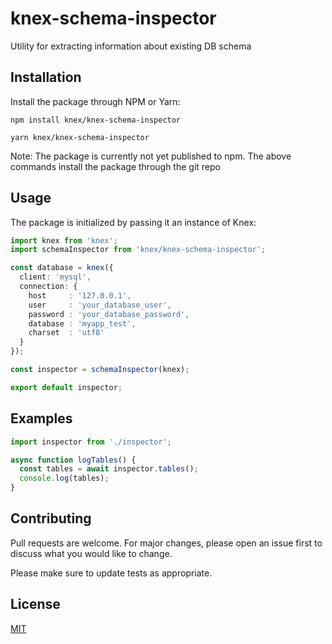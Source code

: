 # knex-schema-inspector

Utility for extracting information about existing DB schema

## Installation

Install the package through NPM or Yarn:

```
npm install knex/knex-schema-inspector
```

```
yarn knex/knex-schema-inspector
```

Note: The package is currently not yet published to npm. The above commands install the package through
the git repo

## Usage

The package is initialized by passing it an instance of Knex:

```ts
import knex from 'knex';
import schemaInspector from 'knex/knex-schema-inspector';

const database = knex({
  client: 'mysql',
  connection: {
    host     : '127.0.0.1',
    user     : 'your_database_user',
    password : 'your_database_password',
    database : 'myapp_test',
    charset  : 'utf8'
  }
});

const inspector = schemaInspector(knex);

export default inspector;
```

## Examples

```ts
import inspector from './inspector';

async function logTables() {
  const tables = await inspector.tables();
  console.log(tables);
}
```

## Contributing

Pull requests are welcome. For major changes, please open an issue first to discuss what you would like to change.

Please make sure to update tests as appropriate.

## License

[MIT](https://choosealicense.com/licenses/mit/)